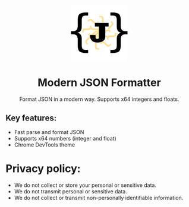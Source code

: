 <p align="center">
  <a href="https://github.com/evg4b/modern-json-formatter" title="Modern JSON Formatter">
    <img alt="Modern JSON Formatter" width="30%" src=".github/logo.png">
  </a>
</p>
<h1 align="center">Modern JSON Formatter</h1>
<p align="center">
  Format JSON in a modern way. Supports x64 integers and floats. 
</p>

## Key features:

- Fast parse and format JSON
- Supports x64 numbers (integer and float)
- Chrome DevTools theme

# Privacy policy:

- We do not collect or store your personal or sensitive data.
- We do not transmit personal or sensitive data.
- We do not collect or transmit non-personally identifiable information.
